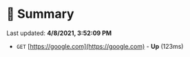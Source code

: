 # 📖 Summary
Last updated: **4/8/2021, 3:52:09 PM**

- `GET` [https://google.com](https://google.com) - **Up** (123ms)
